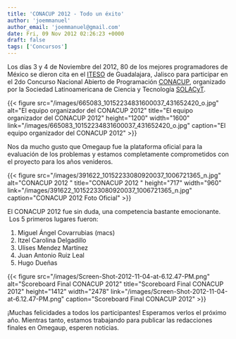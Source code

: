 ```yaml
---
title: 'CONACUP 2012 - Todo un éxito'
author: 'joemmanuel'
author_email: 'joemmanuel@gmail.com'
date: Fri, 09 Nov 2012 02:26:23 +0000
draft: false
tags: ['Concursos']
---
```


Los días 3 y 4 de Noviembre del 2012, 80 de los mejores programadores de México se dieron cita en el [ITESO](http://portal.iteso.mx/portal/page/portal/ITESO) de Guadalajara, Jalisco para participar en el 2do Concurso Nacional Abierto de Programación [CONACUP](http://www.conacup.org/), organizado por la Sociedad Latinoamericana de Ciencia y Tecnología [SOLACyT](http://solacyt.org/).

{{< figure src="/images/665083_10152234831600037_431652420_o.jpg" alt="El equipo organizador del CONACUP 2012" title="El equipo organizador del CONACUP 2012" height="1200" width="1600" link="/images/665083_10152234831600037_431652420_o.jpg" caption="El equipo organizador del CONACUP 2012" >}}

Nos da mucho gusto que Omegaup fue la plataforma oficial para la evaluación de los problemas y estamos completamente comprometidos con el proyecto para los años venideros.

{{< figure src="/images/391622_10152233080920037_1006721365_n.jpg" alt="CONACUP 2012 " title="CONACUP 2012 " height="717" width="960" link="/images/391622_10152233080920037_1006721365_n.jpg" caption="CONACUP 2012 Foto Oficial" >}}

El CONACUP 2012 fue sin duda, una competencia bastante emocionante.  Los 5 primeros lugares fueron:

1.  Miguel Ángel Covarrubias (macs)
2.  Itzel Carolina Delgadillo
3.  Ulises Mendez Martínez
4.  Juan Antonio Ruiz Leal
5.  Hugo Dueñas

{{< figure src="/images/Screen-Shot-2012-11-04-at-6.12.47-PM.png" alt="Scoreboard Final CONACUP 2012" title="Scoreboard Final CONACUP 2012" height="1412" width="2478" link="/images/Screen-Shot-2012-11-04-at-6.12.47-PM.png" caption="Scoreboard Final CONACUP 2012" >}}

¡Muchas felicidades a todos los participantes! Esperamos verlos el próximo año. Mientras tanto, estamos trabajando para publicar las redacciones finales en Omegaup, esperen noticias.